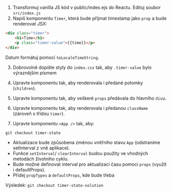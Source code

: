 1. Transformuj vanilla JS kód v public/index.ejs do Reactu. Edituj soubor `src/index.js`
2. Napiš komponentu `Timer`, která bude přijmat timestamp jako `prop` a bude renderovat JSX:

```html
<div class="timer">
	<h1>Time</h1>
	<p class="timer-value">{{time}}</p>
</div>
```

Datum formátuj pomocí `toLocaleTimeString`.

3. Dobrovolně dopište styly do `index.css` tak, aby `.timer-value` bylo výraznějším písmem

4. Upravte komponentu tak, aby renderovala i předané potomky (`children`).

5. Upravte komponentu tak, aby veškeré `props` předávala do hlavního `div`u.

6. Upravte komponentu tak, aby renderovala i předanou `className` (zároveň s třídou `timer`).

7. Upravte komponentu `<App />` tak, aby:

`git checkout timer-state`

- Aktualizace bude způsobena změnou vnitřního stavu `App` (odstraníme setInterval z vně aplikace).
- Funkce `setInterval`/ `clearInterval` budou použity ve vhodných metodách životního cyklu.
- Bude možné definovat interval pro aktualizaci času pomocí `props` (využít i defaultProps).
- Přidej `propTypes` a `defaultProps`, kde bude třeba

Výsledek:
`git checkout timer-state-solution`
